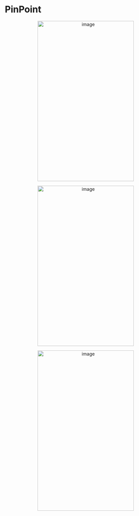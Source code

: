 # PinPoint

<p align="center">
  <img width="300" height="500" alt="image" src="https://user-images.githubusercontent.com/98439391/224557409-c65eb632-32c3-4169-bab5-d7ec49a6872a.jpg">
</p>

<p align="center">
  <img width="300" height="500" alt="image" src="https://user-images.githubusercontent.com/98439391/224525262-9af8f283-83b1-43af-80a8-5d42cc8e1def.jpg">
</p>

<p align="center">
  <img width="300" height="500" alt="image" src="https://user-images.githubusercontent.com/98439391/224525267-07e4d044-834d-4c05-907a-049af4164a63.jpg">
</p>
      

